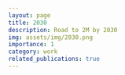 ```yaml
---
layout: page
title: 2030
description: Road to 2M by 2030
img: assets/img/2030.png
importance: 1
category: work
related_publications: true
---
```


